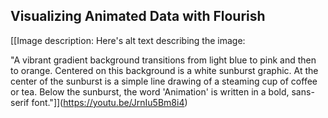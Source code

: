 ## Visualizing Animated Data with Flourish

[[Image description: Here's alt text describing the image:

"A vibrant gradient background transitions from light blue to pink and then to orange.  Centered on this background is a white sunburst graphic.  At the center of the sunburst is a simple line drawing of a steaming cup of coffee or tea.  Below the sunburst, the word 'Animation' is written in a bold, sans-serif font."]](https://youtu.be/JrnIu5Bm8i4)
